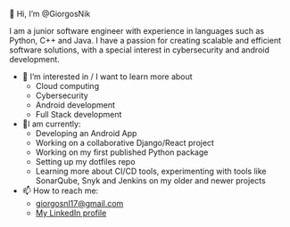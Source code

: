 👋 Hi, I’m @GiorgosNik

I am a junior software engineer with experience in languages such as Python, C++ and Java. I have a passion for creating scalable and efficient software solutions, with a special interest in cybersecurity and android development.
-  👀 I’m interested in / I want to learn more about
   * Cloud computing
   * Cybersecurity
   * Android development
   * Full Stack development
- 🎯I am currently:
   * Developing an Android App
   * Working on a collaborative Django/React project
   * Working on my first published Python package
   * Setting up my dotfiles repo
   * Learning more about CI/CD tools, experimenting with tools like SonarQube, Snyk and Jenkins on my older and newer projects
- 📫 How to reach me: 
    * giorgosnl17@gmail.com
    * [My LinkedIn profile](https://www.linkedin.com/in/giorgos-nikolaou/)
